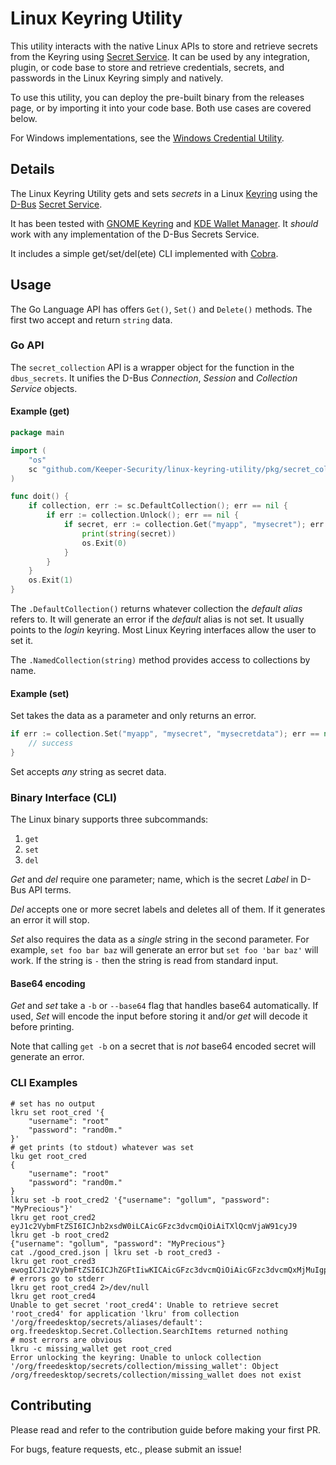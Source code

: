 # Linux Keyring Utility

This utility interacts with the native Linux APIs to store and retrieve secrets from the Keyring using [Secret Service](https://specifications.freedesktop.org/secret-service/latest/). It can be used by any integration, plugin, or code base to store and retrieve credentials, secrets, and passwords in the Linux Keyring simply and natively.

To use this utility, you can deploy the pre-built binary from the releases page, or by importing it into your code base. Both use cases are covered below.

For Windows implementations, see the [Windows Credential Utility](https://github.com/Keeper-Security/windows-credential-utility).

## Details

The Linux Keyring Utility gets and sets _secrets_ in a Linux
[Keyring](http://man7.org/linux/man-pages/man7/keyrings.7.html) using the
[D-Bus](https://dbus.freedesktop.org/doc/dbus-tutorial.html)
[Secret Service](https://specifications.freedesktop.org/secret-service/latest/).

It has been tested with
[GNOME Keyring](https://wiki.gnome.org/Projects/GnomeKeyring/) and
[KDE Wallet Manager](https://userbase.kde.org/KDE_Wallet_Manager).
It _should_ work with any implementation of the D-Bus Secrets Service.

It includes a simple get/set/del(ete) CLI implemented with
[Cobra](https://cobra.dev).

## Usage

The Go Language API has offers `Get()`, `Set()` and `Delete()` methods.
The first two accept and return `string` data.

### Go API

The `secret_collection` API is a wrapper object for the function in the `dbus_secrets`.
It unifies the D-Bus _Connection_, _Session_ and _Collection Service_ objects.

#### Example (get)

```go
package main

import (
    "os"
    sc "github.com/Keeper-Security/linux-keyring-utility/pkg/secret_collection"
)

func doit() {
    if collection, err := sc.DefaultCollection(); err == nil {
        if err := collection.Unlock(); err == nil {
            if secret, err := collection.Get("myapp", "mysecret"); err == nil {
                print(string(secret))
                os.Exit(0)
            }
        }
    }
    os.Exit(1)
}
```

The `.DefaultCollection()` returns whatever collection the _default_ _alias_ refers to.
It will generate an error if the _default_ alias is not set.
It usually points to the _login_ keyring.
Most Linux Keyring interfaces allow the user to set it.

The `.NamedCollection(string)` method provides access to collections by name.

#### Example (set)

Set takes the data as a parameter and only returns an error.

```go
if err := collection.Set("myapp", "mysecret", "mysecretdata"); err == nil {
    // success
}
```

Set accepts _any_ string as secret data.

### Binary Interface (CLI)

The Linux binary supports three subcommands:

1. `get`
2. `set`
3. `del`

_Get_ and _del_ require one parameter; name, which is the secret _Label_ in D-Bus API terms.

_Del_ accepts one or more secret labels and deletes all of them.
If it generates an error it will stop.

_Set_ also requires the data as a _single_ string in the second parameter.
For example, `set foo bar baz` will generate an error but `set foo 'bar baz'` will work.
If the string is `-` then the string is read from standard input.

#### Base64 encoding

_Get_ and _set_ take a `-b` or `--base64` flag that handles base64 automatically.
If used, _Set_ will encode the input before storing it and/or _get_ will decode it before printing.

Note that calling `get -b` on a secret that is _not_ base64 encoded secret will generate an error.

### CLI Examples

```shell
# set has no output
lkru set root_cred '{
    "username": "root"
    "password": "rand0m."
}'
# get prints (to stdout) whatever was set
lku get root_cred
{
    "username": "root"
    "password": "rand0m."
}
lkru set -b root_cred2 '{"username": "gollum", "password": "MyPrecious"}'
lkru get root_cred2
eyJ1c2VybmFtZSI6ICJnb2xsdW0iLCAicGFzc3dvcmQiOiAiTXlQcmVjaW91cyJ9
lkru get -b root_cred2
{"username": "gollum", "password": "MyPrecious"}
cat ./good_cred.json | lkru set -b root_cred3 -
lkru get root_cred3
ewogICJ1c2VybmFtZSI6ICJhZGFtIiwKICAicGFzc3dvcmQiOiAicGFzc3dvcmQxMjMuIgp9
# errors go to stderr
lkru get root_cred4 2>/dev/null
lkru get root_cred4
Unable to get secret 'root_cred4': Unable to retrieve secret 'root_cred4' for application 'lkru' from collection '/org/freedesktop/secrets/aliases/default': org.freedesktop.Secret.Collection.SearchItems returned nothing
# most errors are obvious
lkru -c missing_wallet get root_cred
Error unlocking the keyring: Unable to unlock collection '/org/freedesktop/secrets/collection/missing_wallet': Object /org/freedesktop/secrets/collection/missing_wallet does not exist
```

## Contributing

Please read and refer to the contribution guide before making your first PR.

For bugs, feature requests, etc., please submit an issue!
